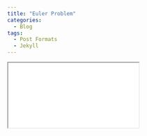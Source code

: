 ```yaml
---
title: "Euler Problem"
categories:
  - Blog
tags:
  - Post Formats
  - Jekyll
---
```


<iframe src="../../euler.html">

